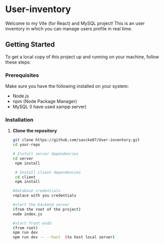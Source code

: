 

# User-inventory

Welcome to my Vite (for React) and MySQL project! This is an user inventory  in which you can manage users profile in real time.

## Getting Started

To get a local copy of this project up and running on your machine, follow these steps:

### Prerequisites

Make sure you have the following installed on your system:

- Node.js
- npm (Node Package Manager)
- MySQL (I have used xampp server)

### Installation

1. **Clone the repository**

   ```bash
   git clone https://github.com/sascke07/User-inventory.git
   cd your-repo

   # Install server dependencies
   cd server
    npm install

    # Install client dependencies
    cd client
    npm install

   #database credentials
   replace with you credentials

   #start the backend server  
   (from the root of the project)
   node index.js

   #start front endd
   (from root)
   npm run dev
   npm run dev -- --host  (to host local server)


   

